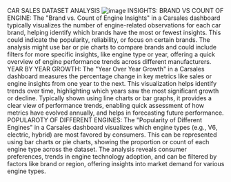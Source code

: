 CAR SALES DATASET ANALYSIS
![image](https://github.com/user-attachments/assets/f1327f3d-88f8-478b-9908-8375f0687d83)
INSIGHTS:
BRAND VS COUNT OF ENGINE:
The "Brand vs. Count of Engine Insights" in a Carsales dashboard typically visualizes the number of engine-related observations for each car brand, helping identify which brands have the most or fewest insights. This could indicate the popularity, reliability, or focus on certain brands. The analysis might use bar or pie charts to compare brands and could include filters for more specific insights, like engine type or year, offering a quick overview of engine performance trends across different manufacturers.
YEAR BY YEAR GROWTH:
The "Year Over Year Growth" in a Carsales dashboard measures the percentage change in key metrics like sales or engine insights from one year to the next. This visualization helps identify trends over time, highlighting which years saw the most significant growth or decline. Typically shown using line charts or bar graphs, it provides a clear view of performance trends, enabling quick assessment of how metrics have evolved annually, and helps in forecasting future performance.
POPULAROTY OF DIFFERENT ENGINES:
The "Popularity of Different Engines" in a Carsales dashboard visualizes which engine types (e.g., V6, electric, hybrid) are most favored by consumers. This can be represented using bar charts or pie charts, showing the proportion or count of each engine type across the dataset. The analysis reveals consumer preferences, trends in engine technology adoption, and can be filtered by factors like brand or region, offering insights into market demand for various engine types.
